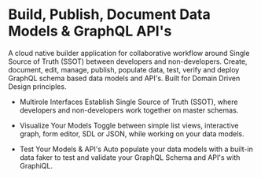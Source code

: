 # Build, Publish, Document Data Models & GraphQL API's

A cloud native builder application for collaborative workflow around Single Source of Truth (SSOT) between developers and non-developers. Create, document, edit, manage, publish, populate data, test, verify and deploy GraphQL schema based data models and API's. Built for Domain Driven Design principles.

* Multirole Interfaces
Establish Single Source of Truth (SSOT), where developers and non-developers work together on master schemas.

* Visualize Your Models
Toggle between simple list views, interactive graph, form editor, SDL or JSON, while working on your data models.

* Test Your Models & API's
Auto populate your data models with a built-in data faker to test and validate your GraphQL Schema and API's with GraphiQL.
